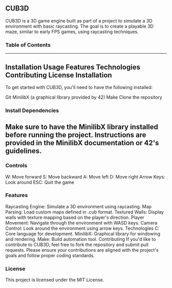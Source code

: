 ## CUB3D
CUB3D is a 3D game engine built as part of a project to simulate a 3D environment with basic raycasting. The goal is to create a playable 3D maze, similar to early FPS games, using raycasting techniques.

### Table of Contents
---
Installation
Usage
Features
Technologies
Contributing
License
Installation
---
To get started with CUB3D, you'll need to have the following installed:

Git
MinilibX (a graphical library provided by 42)
Make
Clone the repository
### Install Dependencies
Make sure to have the MinilibX library installed before running the project. Instructions are provided in the MinilibX documentation or 42's guidelines.
---
### Controls
W: Move forward
S: Move backward
A: Move left
D: Move right
Arrow Keys: Look around
ESC: Quit the game
### Features
Raycasting Engine: Simulate a 3D environment using raycasting.
Map Parsing: Load custom maps defined in .cub format.
Textured Walls: Display walls with texture mapping based on the player's direction.
Player Movement: Navigate through the environment with WASD keys.
Camera Control: Look around the environment using arrow keys.
Technologies
C: Core language for development.
MinilibX: Graphical library for windowing and rendering.
Make: Build automation tool.
Contributing
If you'd like to contribute to CUB3D, feel free to fork the repository and submit pull requests. Please ensure your contributions are aligned with the project's goals and follow proper coding standards.

### License
This project is licensed under the MIT License.
